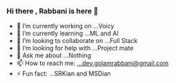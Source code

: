 ### Hi there , Rabbani is here 👋

- 🔭 I’m currently working on ...Voicy
- 🌱 I’m currently learning ...ML and AI
- 👯 I’m looking to collaborate on ...Full Stack
- 🤔 I’m looking for help with ...Project mate
- 💬 Ask me about ...Nothing
- 📫 How to reach me: ...dev.golamrabbani@gmail.com
- ⚡ Fun fact: ...SRKian and MSDian
